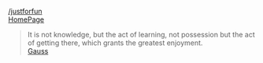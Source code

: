 [/justforfun](/justforfun/README.md)
<br>
[HomePage](https://www.astronom.cz/malir)

> It is not knowledge, but the act of learning, not possession but the act of getting there, which grants the greatest enjoyment.
<br>[Gauss](https://www.brainyquote.com/quotes/carl_friedrich_gauss_319895)




<!--
**amalir/amalir** is a ✨ _special_ ✨ repository because its `README.md` (this file) appears on your GitHub profile.

Here are some ideas to get you started:

- 🔭 I’m currently working on ...
- 🌱 I’m currently learning ...
- 👯 I’m looking to collaborate on ...
- 🤔 I’m looking for help with ...
- 💬 Ask me about ...
- 📫 How to reach me: ...
- 😄 Pronouns: ...
- ⚡ Fun fact: ...
-->
